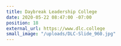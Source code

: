 ```yaml
---
title: Daybreak Leadership College
date: 2020-05-22 08:47:00 -07:00
position: 18
external_url: https://www.dlc.college
small_image: "/uploads/DLC-Slide_960.jpg"
---
```


